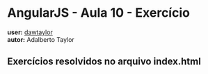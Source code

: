 # AngularJS - Aula 10 - Exercício   
**user:** [dawtaylor](https://github.com/dawtaylor)  
**autor:** Adalberto Taylor

## Exercícios resolvidos no arquivo index.html